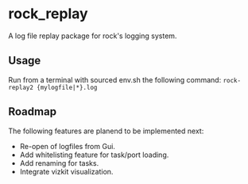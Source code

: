 rock_replay
=============
A log file replay package for rock's logging system.


Usage
-----
Run from a terminal with sourced env.sh the following command:
`rock-replay2 {mylogfile|*}.log`

Roadmap
-------
The following features are planend to be implemented next:
* Re-open of logfiles from Gui.
* Add whitelisting feature for task/port loading.
* Add renaming for tasks.
* Integrate vizkit visualization.
